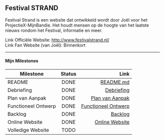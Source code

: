 ## Festival STRAND
Festival Strand is een website dat ontwikkeld wordt door Joël voor het ProjectieX-MijnBandie. Het houdt mensen op de hoogte van het laatste nieuws rondom het Festival, informatie en meer.  
  
Link Officiële Website: http://www.festivalstrand.nl/  
Link Fan Website (van Joël): Binnenkort  

---
#### Mijn Milestones  
| Milestone        | Status           | Link  |
| ------------- |:-------------:| -----:|
| README              | DONE | [README.md]   |
| Debriefing          | DONE | [Debriefing]  |
| Plan van Aanpak     | DONE | [Plan van Aanpak]  |
| Functioneel Ontwerp | DONE | [Functioneel Ontwerp]    |
| Backlog             | DONE | [Backlog]   |
| Online Website      | DONE | [Online Website]    |
| Volledige Website   | TODO |     |

   [README.md]: <https://github.com/HHK3/ProjectieX-MijnBandie/blob/master/README.md>
   [Debriefing]: <https://drive.google.com/open?id=1laJ70zzzDTCWhToKNP-2jUmWmPEtBy-u>
   [Plan van Aanpak]: <https://drive.google.com/open?id=1m0Wu85bIG1VPLqIGnPvn_KK_KDOTxr0q>
   [Backlog]: <https://drive.google.com/open?id=1m4uibEsmJGlk4CVaK82WVFkA_KuvueiA>
   [Functioneel Ontwerp]: <https://drive.google.com/open?id=1thABY-ZNwX0Uhp_W0PVyKlxUJOk98LUu>
   [Online Website]: <http://25061.hosts.ma-cloud.nl/mijnbandie/public/>
